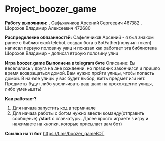# Project_boozer_game

**Работу выполнили:** 
 . Сафьянчиков Арсений Сергеевич 467382 
 . Шорохов Владимир Алексеевич 472680

**Распределение обязанностей:**
Сафьянчиков Арсений - я был знаком ранее с библиотекой telebot, создал бота в BotFather(получил токен) написал первую половину улиц и показал как работает эта библиотека
Шорохов Владимир - дописал втроую половину улиц

**Игра boozer_game Выполнена в telegram боте**
Описание:
Вы веселились у друга на дне рождении, но праздник закончился и пришло время возвращаться домой. Вам нужно пройти улицы, чтобы попасть домой. В начале улицы у вас будет выбор, взять предмет или нет. 
Предметы будут либо увеличивать ваш шанс на прохождение улицы, либо уменьшать!

**Как работает?**
1. Для начала запустить код в терминале
2. Для начала работы с ботом нужно ввести команду(отправить сообщение) **/start** с клавиатуры. Далее просто играете в игру и нажимаете на кнопки, которые присылает вам бот)

**Ссылка на тг бот**
https://t.me/boozer_gameBOT
